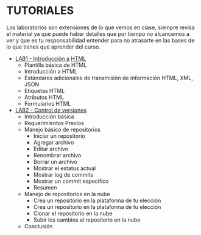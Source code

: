 # TUTORIALES

Los laboratorios son extensiones de lo que vemos en clase, siempre revisa el material ya que puede haber detalles que por tiempo no alcancemos a ver y que es tu responsabilidad entender para no atrasarte en las bases de lo que tienes que aprender del curso.
- [LAB1 - Introducción a HTML](/Tutorials/Lab1HTML/readme.md)
  - Plantilla básica de HTML
  - Introducción a HTML
  - Estándares adicionales de transmisión de información HTML, XML, JSON
  - Etiquetas HTML
  - Atributos HTML
  - Formularios HTML
- [LAB2 - Control de versiones](/Tutorials/Lab2Git/readme.md)
  - Introducción básica
  - Requerimientos Previos
  - Manejo básico de repositorios
    - Iniciar un repositorio
    - Agregar archivo
    - Editar archivo
    - Renombrar archivo
    - Borrar un archivo
    - Mostrar el estatus actual
    - Mostrar log de commits
    - Mostrar un commit específico
    - Resumen
  - Manejo de repositorios en la nube
    - Crea un repositorio en la plataforma de tu elección
    - Crea un repositorio en la plataforma de tu elección
    - Clonar el repositorio en la nube
    - Subir los cambios al repositorio en la nube
  - Conclusión